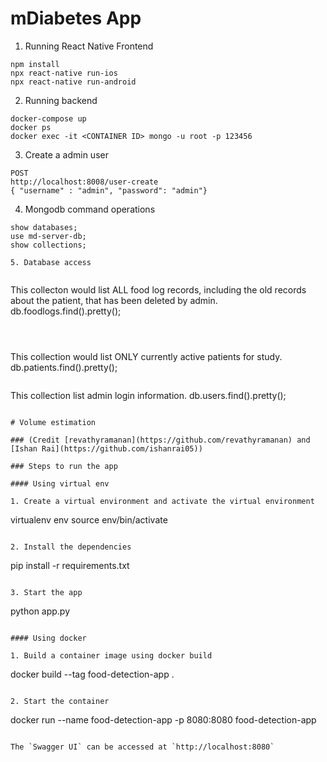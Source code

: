 # mDiabetes App

1. Running React Native Frontend

```
npm install
npx react-native run-ios
npx react-native run-android
```

2. Running backend

```
docker-compose up
docker ps
docker exec -it <CONTAINER ID> mongo -u root -p 123456
```

3. Create a admin user

```
POST
http://localhost:8008/user-create
{ "username" : "admin", "password": "admin"}
```

4. Mongodb command operations

```
show databases;
use md-server-db;
show collections;

5. Database access


```

This collecton would list ALL food log records, including the old records about the patient, that has been deleted by admin.
db.foodlogs.find().pretty();

```



```

This collection would list ONLY currently active patients for study.
db.patients.find().pretty();

```

```

This collection list admin login information.
db.users.find().pretty();

```

# Volume estimation

### (Credit [revathyramanan](https://github.com/revathyramanan) and [Ishan Rai](https://github.com/ishanrai05))

### Steps to run the app

#### Using virtual env

1. Create a virtual environment and activate the virtual environment

```

virtualenv env
source env/bin/activate

```

2. Install the dependencies

```

pip install -r requirements.txt

```

3. Start the app

```

python app.py

```

#### Using docker

1. Build a container image using docker build

```

docker build --tag food-detection-app .

```

2. Start the container

```

docker run --name food-detection-app -p 8080:8080 food-detection-app

```

The `Swagger UI` can be accessed at `http://localhost:8080`
```
